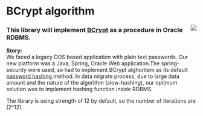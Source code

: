 # BCrypt algorithm
<a href="https://en.wikipedia.org/wiki/Bcrypt">
<img src="https://cybersensor.wordpress.com/wp-content/uploads/2018/08/bcrypt-logo.jpg" align="right"/>
</a>

### This library will implement <a href="https://en.wikipedia.org/wiki/Bcrypt">BCrypt</a> as a procedure in Oracle RDBMS.
<p/>
<b>Story:</b><br>
We faced a legacy DOS based application with plain text passwords.
Our new platform was a Java, Spring, Oracle Web application.The spring-security were used, so had to implement BCrypt alghoritem as its default <a href="https://www.okta.com/blog/2019/03/what-are-salted-passwords-and-password-hashing/"> password hashing </a> method.
In data migrate process, due to large data amount and the nature of the algorithm (slow-hashing), our optimum solution was to implement hashing function inside RDBMS.

The library is using strength of 12 by default, so the number of iterations are (2^12).
